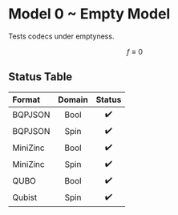 # Model 0 ~ Empty Model

Tests codecs under emptyness.

$$f \equiv 0$$

## Status Table

| Format   | Domain | Status |
| :------- | :----: | :----: |
| BQPJSON  |  Bool  |   ✔️    |
| BQPJSON  |  Spin  |   ✔️    |
| MiniZinc |  Bool  |   ✔️    |
| MiniZinc |  Spin  |   ✔️    |
| QUBO     |  Bool  |   ✔️    |
| Qubist   |  Spin  |   ✔️    |
